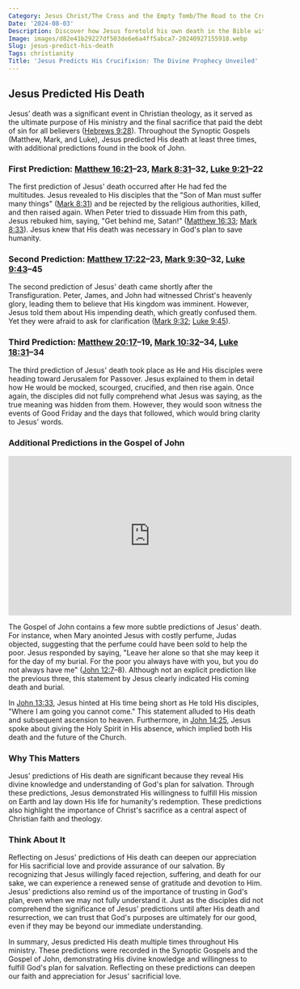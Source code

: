 ```yaml
---
Category: Jesus Christ/The Cross and the Empty Tomb/The Road to the Cross
Date: '2024-08-03'
Description: Discover how Jesus foretold his own death in the Bible with profound insights and significance. Explore the predictions made by Jesus about his crucifixion and resurrection.
Image: images/d82e41b29227df503de6e6a4ff5abca7-20240927155918.webp
Slug: jesus-predict-his-death
Tags: christianity
Title: 'Jesus Predicts His Crucifixion: The Divine Prophecy Unveiled'
---
```


## Jesus Predicted His Death

Jesus’ death was a significant event in Christian theology, as it served as the ultimate purpose of His ministry and the final sacrifice that paid the debt of sin for all believers ([Hebrews 9:28](https://www.bibleref.com/Hebrews/9/Hebrews-9-28.html)). Throughout the Synoptic Gospels (Matthew, Mark, and Luke), Jesus predicted His death at least three times, with additional predictions found in the book of John.

### First Prediction: [Matthew 16:21](https://www.bibleref.com/Matthew/16/Matthew-16-21.html)–23, [Mark 8:31](https://www.bibleref.com/Mark/8/Mark-8-31.html)–32, [Luke 9:21](https://www.bibleref.com/Luke/9/Luke-9-21.html)–22

The first prediction of Jesus' death occurred after He had fed the multitudes. Jesus revealed to His disciples that the "Son of Man must suffer many things" ([Mark 8:31](https://www.bibleref.com/Mark/8/Mark-8-31.html)) and be rejected by the religious authorities, killed, and then raised again. When Peter tried to dissuade Him from this path, Jesus rebuked him, saying, "Get behind me, Satan!" ([Matthew 16:33](https://www.bibleref.com/Matthew/16/Matthew-16-33.html); [Mark 8:33](https://www.bibleref.com/Mark/8/Mark-8-33.html)). Jesus knew that His death was necessary in God's plan to save humanity.

### Second Prediction: [Matthew 17:22](https://www.bibleref.com/Matthew/17/Matthew-17-22.html)–23, [Mark 9:30](https://www.bibleref.com/Mark/9/Mark-9-30.html)–32, [Luke 9:43](https://www.bibleref.com/Luke/9/Luke-9-43.html)–45

The second prediction of Jesus' death came shortly after the Transfiguration. Peter, James, and John had witnessed Christ's heavenly glory, leading them to believe that His kingdom was imminent. However, Jesus told them about His impending death, which greatly confused them. Yet they were afraid to ask for clarification ([Mark 9:32](https://www.bibleref.com/Mark/9/Mark-9-32.html); [Luke 9:45](https://www.bibleref.com/Luke/9/Luke-9-45.html)).

### Third Prediction: [Matthew 20:17](https://www.bibleref.com/Matthew/20/Matthew-20-17.html)–19, [Mark 10:32](https://www.bibleref.com/Mark/10/Mark-10-32.html)–34, [Luke 18:31](https://www.bibleref.com/Luke/18/Luke-18-31.html)–34

The third prediction of Jesus' death took place as He and His disciples were heading toward Jerusalem for Passover. Jesus explained to them in detail how He would be mocked, scourged, crucified, and then rise again. Once again, the disciples did not fully comprehend what Jesus was saying, as the true meaning was hidden from them. However, they would soon witness the events of Good Friday and the days that followed, which would bring clarity to Jesus' words.

### Additional Predictions in the Gospel of John


<iframe width="560" height="315" src="https://www.youtube.com/embed/t2me51QU00Y" frameborder="0" allow="autoplay; encrypted-media" allowfullscreen></iframe>


The Gospel of John contains a few more subtle predictions of Jesus' death. For instance, when Mary anointed Jesus with costly perfume, Judas objected, suggesting that the perfume could have been sold to help the poor. Jesus responded by saying, "Leave her alone so that she may keep it for the day of my burial. For the poor you always have with you, but you do not always have me" ([John 12:7](https://www.bibleref.com/John/12/John-12-7.html)–8). Although not an explicit prediction like the previous three, this statement by Jesus clearly indicated His coming death and burial.

In [John 13:33](https://www.bibleref.com/John/13/John-13-33.html), Jesus hinted at His time being short as He told His disciples, "Where I am going you cannot come." This statement alluded to His death and subsequent ascension to heaven. Furthermore, in [John 14:25](https://www.bibleref.com/John/14/John-14-25.html), Jesus spoke about giving the Holy Spirit in His absence, which implied both His death and the future of the Church.

### Why This Matters

Jesus' predictions of His death are significant because they reveal His divine knowledge and understanding of God's plan for salvation. Through these predictions, Jesus demonstrated His willingness to fulfill His mission on Earth and lay down His life for humanity's redemption. These predictions also highlight the importance of Christ's sacrifice as a central aspect of Christian faith and theology.

### Think About It

Reflecting on Jesus' predictions of His death can deepen our appreciation for His sacrificial love and provide assurance of our salvation. By recognizing that Jesus willingly faced rejection, suffering, and death for our sake, we can experience a renewed sense of gratitude and devotion to Him. Jesus' predictions also remind us of the importance of trusting in God's plan, even when we may not fully understand it. Just as the disciples did not comprehend the significance of Jesus' predictions until after His death and resurrection, we can trust that God's purposes are ultimately for our good, even if they may be beyond our immediate understanding.

In summary, Jesus predicted His death multiple times throughout His ministry. These predictions were recorded in the Synoptic Gospels and the Gospel of John, demonstrating His divine knowledge and willingness to fulfill God's plan for salvation. Reflecting on these predictions can deepen our faith and appreciation for Jesus' sacrificial love.